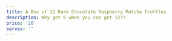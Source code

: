 ```yaml
---
title: A Box of 12 Dark Chocolate Raspberry Matcha Truffles
description: Why get 6 when you can get 12?!
price: '20'
serves: ''
---
```


